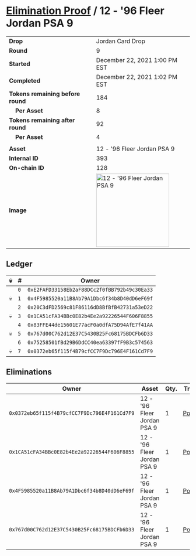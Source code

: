 # [Elimination Proof](./readme.md) / 12 - &#039;96 Fleer Jordan PSA 9

|||
|---|---|
| **Drop** | Jordan Card Drop |
| **Round** | 9 |
| **Started** | December 22, 2021 1:00 PM EST |
| **Completed** | December 22, 2021 1:02 PM EST |
| **Tokens remaining before round** | 184 |
| **&nbsp;&nbsp;&nbsp;&nbsp;Per Asset** | 8 |
| **Tokens remaining after round** | 92 |
| **&nbsp;&nbsp;&nbsp;&nbsp;Per Asset** | 4 |
| | |
| **Asset** | 12 - &#039;96 Fleer Jordan PSA 9 |
| **Internal ID** | 393 |
| **On-chain ID** | 128 |
| **Image** | <img src="https://tcdn.blokpax.com/95149d1f-6257-4e3a-8bc9-8d55d60ceb9c/6bdea452c90303766542720b9ce04d57971730a66d271c74d0cb338851f67874.jpg" height="200" alt="12 - &#039;96 Fleer Jordan PSA 9" /> |

## Ledger

| 💀 | # | Owner |
| --- | --- | --- |
|  | `0` | `0xE2FAFD33158Eb2aF88DCc2f0fBB792b49c30Ea33` |
| 💀 | `1` | `0x4F5985520a11B8Ab79A1Dbc6f34b8D40dD6eF69f` |
|  | `2` | `0x20C3dFD2569c81F86116dD8BfBfB42731a53eD22` |
| 💀 | `3` | `0x1CA51cFA34BBc0E82b4Ee2a92226544F606F8855` |
|  | `4` | `0x83FFE44de15601E77acF0a0dfA75D94AfE7f41AA` |
| 💀 | `5` | `0x767d00C762d12E37C5430B25Fc68175BDCFb6D33` |
|  | `6` | `0x75258501fBd29B6DdCC40ea63397fF9B3c574563` |
| 💀 | `7` | `0x0372eb65f115f4B79cfCC7F9Dc796E4F161Cd7F9` |


## Eliminations

| Owner | Asset | Qty. | Transaction |
| --- | --- | --- | --- |
| `0x0372eb65f115f4B79cfCC7F9Dc796E4F161Cd7F9` | 12 - '96 Fleer Jordan PSA 9 | 1 | [Polygonscan](https://polygonscan.com/tx/0x917661946456a045671cfec422b6471700d5d787c03fd4bdb78eee52fecb90c4) |
| `0x1CA51cFA34BBc0E82b4Ee2a92226544F606F8855` | 12 - '96 Fleer Jordan PSA 9 | 1 | [Polygonscan](https://polygonscan.com/tx/0xaad4b8adaad54d7266aec08fbe72bde88c9a3c3de3650c78559ce13690845eb4) |
| `0x4F5985520a11B8Ab79A1Dbc6f34b8D40dD6eF69f` | 12 - '96 Fleer Jordan PSA 9 | 1 | [Polygonscan](https://polygonscan.com/tx/0x30ad203852b5b602ef8c05a66b48634c5b79126d41aa1b09e820aafa28234a92) |
| `0x767d00C762d12E37C5430B25Fc68175BDCFb6D33` | 12 - '96 Fleer Jordan PSA 9 | 1 | [Polygonscan](https://polygonscan.com/tx/0x7181dbf21a60a7f53e211ed2d96db852daa5dd6533f917819c4727094b3b0fdb) |
